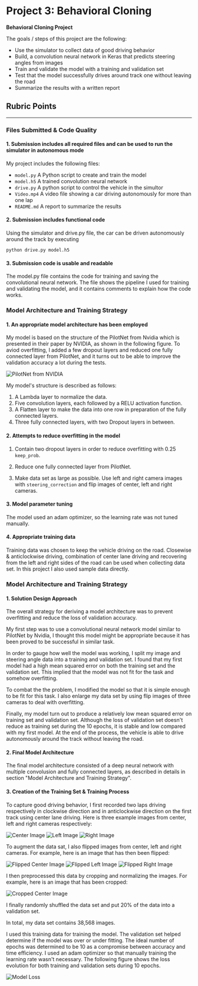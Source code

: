 # **Project 3: Behavioral Cloning**

**Behavioral Cloning Project**

The goals / steps of this project are the following:
* Use the simulator to collect data of good driving behavior
* Build, a convolution neural network in Keras that predicts steering angles from images
* Train and validate the model with a training and validation set
* Test that the model successfully drives around track one without leaving the road
* Summarize the results with a written report

[//]: # (Image References)

[image1]: ./figures/PilotNet_NVIDIA.JPG "PilotNet from NVIDIA"
[image2]: ./figures/model_loss.png "Model Loss"
[image3]: ./figures/image1.jpg "Center Image"
[image4]: ./figures/image2.jpg "Left Image"
[image5]: ./figures/image3.jpg "Right Image"
[image6]: ./figures/image4.jpg "Flipped center Image"
[image8]: ./figures/image5.jpg "Flipped left Image"
[image9]: ./figures/image6.jpg "Flipped right Image"
[image7]: ./figures/corp_image.jpg "Cropped Image"
[video1]: ./video.mp4 "output video"

## Rubric Points
---
### Files Submitted & Code Quality

#### 1. Submission includes all required files and can be used to run the simulator in autonomous mode

My project includes the following files:
* `model.py` A Python script to create and train the model
* `model.h5` A trained convolution neural network 
* `drive.py` A python script to control the vehicle in the simultor
* `Video.mp4` A video file showing a car driving autonomously for more than one lap
* `README.md` A report to summarize the results

#### 2. Submission includes functional code
Using the simulator and drive.py file, the car can be driven autonomously around the track by executing 
```
python drive.py model.h5
```

#### 3. Submission code is usable and readable

The model.py file contains the code for training and saving the convolutional neural network. The file shows the pipeline I used for training and validating the model, and it contains comments to explain how the code works.

### Model Architecture and Training Strategy

#### 1. An appropriate model architecture has been employed

My model is based on the structure of the PilotNet from Nvidia which is presented in their paper by NVIDIA, as shown in the following figure. To aviod overfitting, I added a few dropout layers and reduced one fully connected layer from PilotNet, and it turns out to be able to improve the validation accuracy a lot during the tests.

![PilotNet from NVIDIA][image1]

My model's structure is described as follows:
1. A Lambda layer to normalize the data.
2. Five convolution layers, each followed by a RELU activation function.
3. A Flatten layer to make the data into one row in preparation of the fully connected layers.
4. Three fully connected layers, with two Dropout layers in between.

#### 2. Attempts to reduce overfitting in the model

1. Contain two dropout layers in order to reduce overfitting with 0.25 `keep_prob`.

2. Reduce one fully connected layer from PilotNet.

3. Make data set as large as possible. Use left and right camera images with `steering_correction` and flip images of center, left and right cameras.

#### 3. Model parameter tuning

The model used an adam optimizer, so the learning rate was not tuned manually.

#### 4. Appropriate training data

Training data was chosen to keep the vehicle driving on the road. Closewise & anticlockwise driving, combination of center lane driving and recovering from the left and right sides of the road can be used when collecting data set. In this project I also used sample data directly.

### Model Architecture and Training Strategy

#### 1. Solution Design Approach

The overall strategy for deriving a model architecture was to prevent overfitting and reduce the loss of validation accuracy.

My first step was to use a convolutional neural network model similar to PilotNet by Nvidia, I thought this model might be appropriate because it has been proved to be successful in similar task.

In order to gauge how well the model was working, I split my image and steering angle data into a training and validation set. I found that my first model had a high mean squared error on both the training set and the validation set. This implied that the model was not fit for the task and somehow overfitting.

To combat the the problem, I modified the model so that it is simple enough to be fit for this task. I also enlarge my data set by using flip images of three cameras to deal with overfitting.

Finally, my model turn out to produce a relatively low mean squared error on training set and validation set. Although the loss of validation set doesn't reduce as training set during the 10 epochs, it is stable and low compared with my first model. At the end of the process, the vehicle is able to drive autonomously around the track without leaving the road.

#### 2. Final Model Architecture

The final model architecture consisted of a deep neural network with multiple convolusion and fully connected layers, as described in details in section "Model Architecture and Training Strategy".

#### 3. Creation of the Training Set & Training Process

To capture good driving behavior, I first recorded two laps driving respectively in clockwise direction and in anticlockwise direction on the first track using center lane driving. Here is three example images from center, left and right cameras respectively:

![Center Image][image3]
![Left Image][image4]
![Right Image][image5]

To augment the data sat, I also flipped images from center, left and right cameras. For example, here is an image that has then been flipped:

![Flipped Center Image][image6]
![Flipped Left Image][image8]
![Flipped Right Image][image9]

I then preprocessed this data by cropping and normalizing the images. For example, here is an image that has been cropped:

![Cropped Center Image][image7]

I finally randomly shuffled the data set and put 20% of the data into a validation set. 

In total, my data set contains 38,568 images.

I used this training data for training the model. The validation set helped determine if the model was over or under fitting. The ideal number of epochs was determined to be 10 as a compromise between accuracy and time efficiency. I used an adam optimizer so that manually training the learning rate wasn't necessary. The following figure shows the loss evolution for both training and validation sets during 10 epochs.

![Model Loss][image2]



